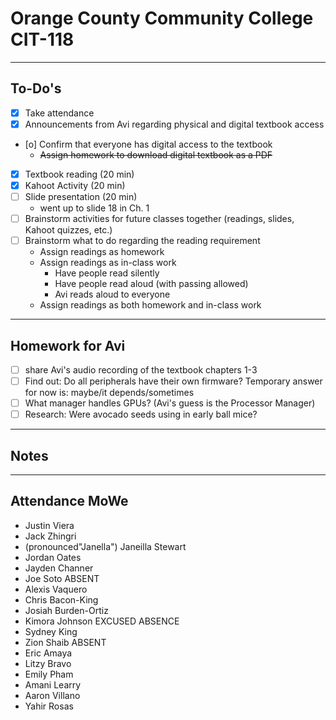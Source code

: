 # Orange County Community College CIT-118

---

## To-Do's

- [x] Take attendance
- [x] Announcements from Avi regarding physical and digital textbook access
- [o] Confirm that everyone has digital access to the textbook
    - ~~Assign homework to download digital textbook as a PDF~~
- [x] Textbook reading (20 min)
- [x] Kahoot Activity (20 min)
- [ ] Slide presentation (20 min)
    - went up to slide 18 in Ch. 1
- [ ] Brainstorm activities for future classes together (readings, slides, Kahoot quizzes, etc.)
- [ ] Brainstorm what to do regarding the reading requirement
    - Assign readings as homework
    - Assign readings as in-class work
        - Have people read silently
        - Have people read aloud (with passing allowed)
        - Avi reads aloud to everyone
    - Assign readings as both homework and in-class work


---

## Homework for Avi

- [ ] share Avi's audio recording of the textbook chapters 1-3
- [ ] Find out: Do all peripherals have their own firmware? Temporary answer for now is: maybe/it depends/sometimes
- [ ] What manager handles GPUs? (Avi's guess is the Processor Manager)
- [ ] Research: Were avocado seeds using in early ball mice?

---

## Notes

---

## Attendance MoWe

- Justin Viera
- Jack Zhingri
- (pronounced"Janella") Janeilla Stewart
- Jordan Oates
- Jayden Channer
- Joe Soto ABSENT
- Alexis Vaquero
- Chris Bacon-King
- Josiah Burden-Ortiz
- Kimora Johnson EXCUSED ABSENCE
- Sydney King
- Zion Shaib ABSENT
- Eric Amaya
- Litzy Bravo
- Emily Pham
- Amani Learry
- Aaron Villano
- Yahir Rosas